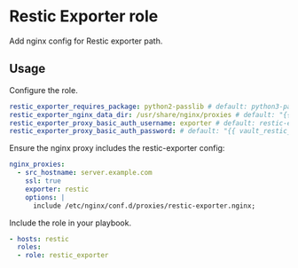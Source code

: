 # Restic Exporter role

Add nginx config for Restic exporter path.

## Usage

Configure the role.

```yml
restic_exporter_requires_package: python2-passlib # default: python3-passlib
restic_exporter_nginx_data_dir: /usr/share/nginx/proxies # default: "{{ nginx_data_dir }}/proxies"
restic_exporter_proxy_basic_auth_username: exporter # default: restic-exporter
restic_exporter_proxy_basic_auth_password: # default: "{{ vault_restic_exporter_proxy_basic_auth_password }}"
```

Ensure the nginx proxy includes the restic-exporter config:

```yml
nginx_proxies:
  - src_hostname: server.example.com
    ssl: true
    exporter: restic
    options: |
      include /etc/nginx/conf.d/proxies/restic-exporter.nginx;
```

Include the role in your playbook.

```yml
- hosts: restic
  roles:
  - role: restic_exporter
```